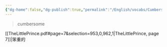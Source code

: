 ```yaml
---
{"dg-home":false,"dg-publish":true,"permalink":"/English/vocabs/Cumbersome/","dgPassFrontmatter":true}
---
```



> cumbersome

[[TheLittlePrince.pdf#page=7&selection=953,0,962,1|TheLittlePrince, page 7]]|笨重的